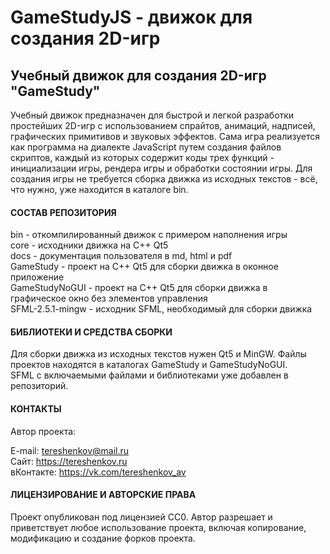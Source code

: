 # GameStudyJS - движок для создания 2D-игр 

## Учебный движок для создания 2D-игр "GameStudy"

Учебный движок предназначен для быстрой и легкой разработки простейших 2D-игр 
с использованием спрайтов, анимаций, надписей, графических примитивов и 
звуковых эффектов. Сама игра реализуется как программа на диалекте JavaScript 
путем создания файлов скриптов, каждый из которых содержит коды трех функций - 
инициализации игры, рендера игры и обработки состоянии игры.
Для создания игры не требуется сборка движка из исходных текстов - всё, что нужно,
уже находится в каталоге bin.

#### СОСТАВ РЕПОЗИТОРИЯ

bin - откомпилированный движок с примером наполнения игры<br>
core - исходники движка на C++ Qt5<br>
docs - документация пользователя в md, html и pdf<br>
GameStudy - проект на С++ Qt5 для сборки движка в оконное приложение<br>
GameStudyNoGUI - проект на С++ Qt5 для сборки движка в графическое окно без элементов управления<br>
SFML-2.5.1-mingw - исходник SFML, необходимый для сборки движка

#### БИБЛИОТЕКИ И СРЕДСТВА СБОРКИ

Для сборки движка из исходных текстов нужен Qt5 и MinGW. Файлы проектов
находятся в каталогах GameStudy и GameStudyNoGUI.<br>
SFML с включаемыми файлами и библиотеками уже добавлен в репозиторий.

#### КОНТАКТЫ

Автор проекта:<br>

E-mail: tereshenkov@mail.ru<br>
Сайт: https://tereshenkov.ru<br>
вКонтакте: https://vk.com/tereshenkov_av<br>

#### ЛИЦЕНЗИРОВАНИЕ И АВТОРСКИЕ ПРАВА

Проект опубликован под лицензией CC0. Автор разрешает и приветствует 
любое использование проекта, включая копирование, модификацию и создание 
форков проекта.
